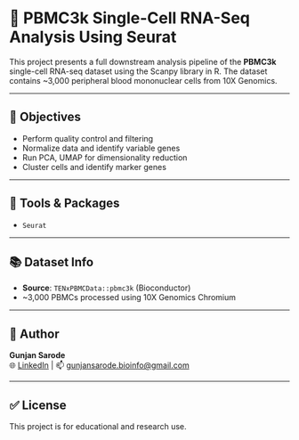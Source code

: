 # 🔬 PBMC3k Single-Cell RNA-Seq Analysis Using Seurat

This project presents a full downstream analysis pipeline of the **PBMC3k** single-cell RNA-seq dataset using the Scanpy library in R. The dataset contains ~3,000 peripheral blood mononuclear cells from 10X Genomics.

---

## 📌 Objectives
- Perform quality control and filtering
- Normalize data and identify variable genes
- Run PCA, UMAP for dimensionality reduction
- Cluster cells and identify marker genes

---

## 🧰 Tools & Packages
- `Seurat`
  
---

## 📚 Dataset Info

- **Source**: `TENxPBMCData::pbmc3k` (Bioconductor)
- ~3,000 PBMCs processed using 10X Genomics Chromium

---

## 🧪 Author

**Gunjan Sarode**   
🌐 [LinkedIn](https://www.linkedin.com/in/gunjan-sarode/) | 📫 gunjansarode.bioinfo@gmail.com

---

## ✅ License

This project is for educational and research use.
